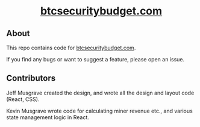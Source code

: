 <h1 align="center">
<a href="https://www.btcsecuritybudget.com">btcsecuritybudget.com</a>
</h1>

## About

This repo contains code for [btcsecuritybudget.com](https://www.btcsecuritybudget.com).

If you find any bugs or want to suggest a feature, please open an issue.

## Contributors

Jeff Musgrave created the design, and wrote all the design and layout code (React, CSS).

Kevin Musgrave wrote code for calculating miner revenue etc., and various state management logic in React.